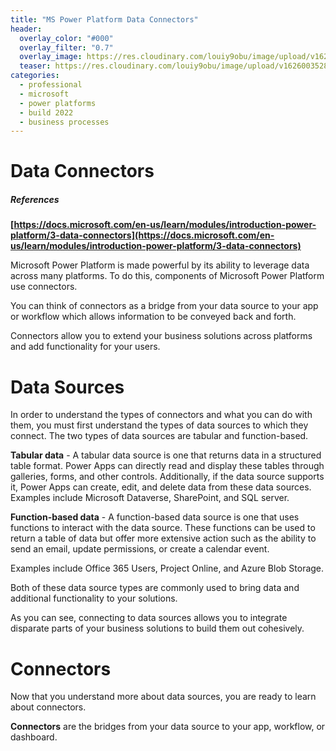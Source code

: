 ```yaml
---
title: "MS Power Platform Data Connectors"
header:
  overlay_color: "#000"
  overlay_filter: "0.7"
  overlay_image: https://res.cloudinary.com/louiy9obu/image/upload/v1626002590/letisias_projects_fjlv67.png
  teaser: https://res.cloudinary.com/louiy9obu/image/upload/v1626003528/500x300projects_dbt5xc.png
categories:
  - professional
  - microsoft
  - power platforms
  - build 2022
  - business processes
---
```


# Data Connectors

##### References

**[https://docs.microsoft.com/en-us/learn/modules/introduction-power-platform/3-data-connectors](https://docs.microsoft.com/en-us/learn/modules/introduction-power-platform/3-data-connectors)**

Microsoft Power Platform is made powerful by its ability to leverage data across many platforms. To do this, components of Microsoft Power Platform use connectors.

You can think of connectors as a bridge from your data source to your app or workflow which allows information to be conveyed back and forth. 

Connectors allow you to extend your business solutions across platforms and add functionality for your users.

# Data Sources

In order to understand the types of connectors and what you can do with them, you must first understand the types of data sources to which they connect. The two types of data sources are tabular and function-based.

**Tabular data** - A tabular data source is one that returns data in a structured table format. Power Apps can directly read and display these tables through galleries, forms, and other controls. Additionally, if the data source supports it, Power Apps can create, edit, and delete data from these data sources. Examples include Microsoft Dataverse, SharePoint, and SQL server.

**Function-based data** - A function-based data source is one that uses functions to interact with the data source. These functions can be used to return a table of data but offer more extensive action such as the ability to send an email, update permissions, or create a calendar event.

Examples include Office 365 Users, Project Online, and Azure Blob Storage.

Both of these data source types are commonly used to bring data and additional functionality to your solutions.

As you can see, connecting to data sources allows you to integrate disparate parts of your business solutions to build them out cohesively.

# Connectors

Now that you understand more about data sources, you are ready to learn about connectors.

**Connectors** are the bridges from your data source to your app, workflow, or dashboard.